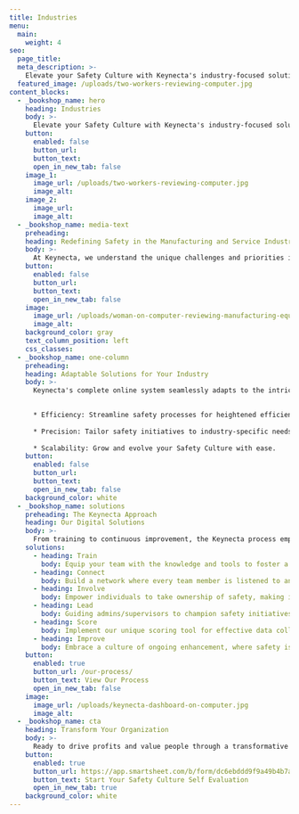 ```yaml
---
title: Industries
menu:
  main:
    weight: 4
seo:
  page_title:
  meta_description: >-
    Elevate your Safety Culture with Keynecta's industry-focused solutions—where experience meets innovation for manufacturing and service excellence.
  featured_image: /uploads/two-workers-reviewing-computer.jpg
content_blocks:
  - _bookshop_name: hero
    heading: Industries
    body: >-
      Elevate your Safety Culture with Keynecta's industry-focused solutions—where experience meets innovation for manufacturing and service excellence.
    button:
      enabled: false
      button_url: 
      button_text: 
      open_in_new_tab: false
    image_1:
      image_url: /uploads/two-workers-reviewing-computer.jpg
      image_alt:
    image_2:
      image_url:
      image_alt:
  - _bookshop_name: media-text
    preheading: 
    heading: Redefining Safety in the Manufacturing and Service Industries
    body: >-
      At Keynecta, we understand the unique challenges and priorities in the manufacturing and service industries. Our digital Safety Culture solutions have been honed through years of experience, providing tailored solutions that go beyond standard safety protocols.
    button:
      enabled: false
      button_url: 
      button_text:
      open_in_new_tab: false
    image:
      image_url: /uploads/woman-on-computer-reviewing-manufacturing-equipment.jpg
      image_alt:
    background_color: gray
    text_column_position: left
    css_classes:
  - _bookshop_name: one-column
    preheading: 
    heading: Adaptable Solutions for Your Industry
    body: >-
      Keynecta's complete online system seamlessly adapts to the intricacies of your industry, ensuring a personalized approach to organizational excellence. We take pride in providing your safety training, safety program, safety consulting, OSHA compliance and more all in one place. From manufacturing floors to service operations, our solutions are crafted to provide:

      
      * Efficiency: Streamline safety processes for heightened efficiency.
      
      * Precision: Tailor safety initiatives to industry-specific needs.
      
      * Scalability: Grow and evolve your Safety Culture with ease.
    button:
      enabled: false
      button_url: 
      button_text: 
      open_in_new_tab: false
    background_color: white
  - _bookshop_name: solutions
    preheading: The Keynecta Approach
    heading: Our Digital Solutions
    body: >-
      From training to continuous improvement, the Keynecta process empowers teams, connects employees and guides leaders. Use our complete online system and unique scoring tool to achieve success. Our customer portal provides access to tools that will help you:
    solutions: 
      - heading: Train
        body: Equip your team with the knowledge and tools to foster a culture of safety.
      - heading: Connect
        body: Build a network where every team member is listened to and valued.
      - heading: Involve
        body: Empower individuals to take ownership of safety, making it a collective effort.
      - heading: Lead
        body: Guiding admins/supervisors to champion safety initiatives and set an example for their teams.
      - heading: Score
        body: Implement our unique scoring tool for effective data collection and project tracking.
      - heading: Improve
        body: Embrace a culture of ongoing enhancement, where safety is not just a goal but a journey.
    button:
      enabled: true
      button_url: /our-process/
      button_text: View Our Process
      open_in_new_tab: false
    image:
      image_url: /uploads/keynecta-dashboard-on-computer.jpg
      image_alt:
  - _bookshop_name: cta
    heading: Transform Your Organization
    body: >-
      Ready to drive profits and value people through a transformative Safety Culture? Join Keynecta and redefine your organization's safety journey today.
    button:
      enabled: true
      button_url: https://app.smartsheet.com/b/form/dc6ebddd9f9a49b4b7a87e7d705fa150
      button_text: Start Your Safety Culture Self Evaluation
      open_in_new_tab: true
    background_color: white
---
```






